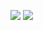 ![](img/apt-and-apt-get/fig1.j?raw=true)
![](img/Update-StatusStrip-in-Windows-Forms/StatusStrip.gif?raw=true)
<!--stackedit_data:
eyJoaXN0b3J5IjpbLTU5MjY4NjcxM119
-->